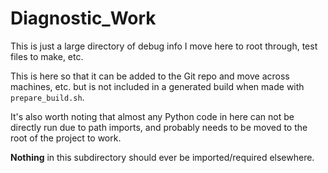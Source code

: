 # Diagnostic_Work

This is just a large directory of debug info I move here to root through, test files to make, etc.

This is here so that it can be added to the Git repo and move across machines, etc. but is not included in a generated build
when made with ``prepare_build.sh``.

It's also worth noting that almost any Python code in here can not be directly run due to path imports, and probably needs to be moved to the root of the project to work.

**Nothing** in this subdirectory should ever be imported/required elsewhere.

